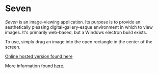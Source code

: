 # Seven

_Seven_ is an image-viewing application. Its purpose is to provide an aesthetically pleasing digital-gallery-esque environment in which to view images. It's primarily web-based, but a Windows electron build exists.

To use, simply drag an image into the open rectangle in the center of the screen.

[Online hosted version found here](https://v-exec.github.io/Seven/)

More information found [here](http://v-os.ca/seven).

